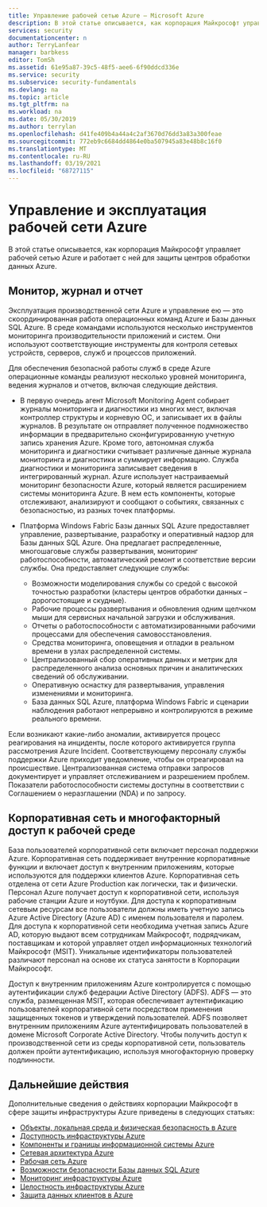 ```yaml
---
title: Управление рабочей сетью Azure — Microsoft Azure
description: В этой статье описывается, как корпорация Майкрософт управляет рабочей сетью Azure и работает с ней для защиты центров обработки данных Azure.
services: security
documentationcenter: n
author: TerryLanfear
manager: barbkess
editor: TomSh
ms.assetid: 61e95a87-39c5-48f5-aee6-6f90ddcd336e
ms.service: security
ms.subservice: security-fundamentals
ms.devlang: na
ms.topic: article
ms.tgt_pltfrm: na
ms.workload: na
ms.date: 05/30/2019
ms.author: terrylan
ms.openlocfilehash: d41fe409b4a44a4c2af3670d76dd3a83a300feae
ms.sourcegitcommit: 772eb9c6684dd4864e0ba507945a83e48b8c16f0
ms.translationtype: MT
ms.contentlocale: ru-RU
ms.lasthandoff: 03/19/2021
ms.locfileid: "68727115"
---
```

# <a name="management-and-operation-of-the-azure-production-network"></a>Управление и эксплуатация рабочей сети Azure    
В этой статье описывается, как корпорация Майкрософт управляет рабочей сетью Azure и работает с ней для защиты центров обработки данных Azure.

## <a name="monitor-log-and-report"></a>Монитор, журнал и отчет

Эксплуатация производственной сети Azure и управление ею — это скоординированная работа операционных команд Azure и Базы данных SQL Azure. В среде командами используются несколько инструментов мониторинга производительности приложений и систем. Они используют соответствующие инструменты для контроля сетевых устройств, серверов, служб и процессов приложений.

Для обеспечения безопасной работы служб в среде Azure операционные команды реализуют несколько уровней мониторинга, ведения журналов и отчетов, включая следующие действия.

- В первую очередь агент Microsoft Monitoring Agent собирает журналы мониторинга и диагностики из многих мест, включая контроллер структуры и корневую ОС, и записывает их в файлы журналов. В результате он отправляет полученное подмножество информации в предварительно сконфигурированную учетную запись хранения Azure. Кроме того, автономная служба мониторинга и диагностики считывает различные данные журнала мониторинга и диагностики и суммирует информацию. Служба диагностики и мониторинга записывает сведения в интегрированный журнал. Azure использует настраиваемый мониторинг безопасности Azure, который является расширением системы мониторинга Azure. В нем есть компоненты, которые отслеживают, анализируют и сообщают о событиях, связанных с безопасностью, из разных точек платформы.

- Платформа Windows Fabric Базы данных SQL Azure предоставляет управление, развертывание, разработку и оперативный надзор для Базы данных SQL Azure. Она предлагает распределенные, многошаговые службы развертывания, мониторинг работоспособности, автоматический ремонт и соответствие версии службы. Она предоставляет следующие службы:

   - Возможности моделирования службы со средой с высокой точностью разработки (кластеры центров обработки данных – дорогостоящие и скудные).
   - Рабочие процессы развертывания и обновления одним щелчком мыши для сервисных начальной загрузки и обслуживания.
   - Отчеты о работоспособности с автоматизированными рабочими процессами для обеспечения самовосстановления.
   - Средства мониторинга, оповещения и отладки в реальном времени в узлах распределенной системы.
   - Централизованный сбор оперативных данных и метрик для распределенного анализа основных причин и аналитических сведений об обслуживании.
   - Оперативную оснастку для развертывания, управления изменениями и мониторинга.
   - База данных SQL Azure, платформа Windows Fabric и сценарии наблюдения работают непрерывно и контролируются в режиме реального времени.

Если возникают какие-либо аномалии, активируется процесс реагирования на инциденты, после которого активируется группа рассмотрения Azure Incident. Соответствующему персоналу службы поддержки Azure приходит уведомление, чтобы он отреагировал на происшествие. Централизованная система отправки запросов документирует и управляет отслеживанием и разрешением проблем. Показатели работоспособности системы доступны в соответствии с Соглашением о неразглашении (NDA) и по запросу.

## <a name="corporate-network-and-multi-factor-access-to-production"></a>Корпоративная сеть и многофакторный доступ к рабочей среде
База пользователей корпоративной сети включает персонал поддержки Azure. Корпоративная сеть поддерживает внутренние корпоративные функции и включает доступ к внутренним приложениям, которые используются для поддержки клиентов Azure. Корпоративная сеть отделена от сети Azure Production как логически, так и физически. Персонал Azure получает доступ к корпоративной сети, используя рабочие станции Azure и ноутбуки. Для доступа к корпоративным сетевым ресурсам все пользователи должны иметь учетную запись Azure Active Directory (Azure AD) с именем пользователя и паролем. Для доступа к корпоративной сети необходима учетная запись Azure AD, которую выдают всем сотрудникам Майкрософт, подрядчикам, поставщикам и которой управляет отдел информационных технологий Майкрософт (MSIT). Уникальные идентификаторы пользователей различают персонал на основе их статуса занятости в Корпорации Майкрософт.

Доступ к внутренним приложениям Azure контролируется с помощью аутентификации служб федерации Active Directory (ADFS). ADFS — это служба, размещенная MSIT, которая обеспечивает аутентификацию пользователей корпоративной сети посредством применения защищенных токенов и утверждений пользователей. ADFS позволяет внутренним приложениям Azure аутентифицировать пользователей в домене Microsoft Corporate Active Directory. Чтобы получить доступ к производственной сети из среды корпоративной сети, пользователь должен пройти аутентификацию, используя многофакторную проверку подлинности.

## <a name="next-steps"></a>Дальнейшие действия
Дополнительные сведения о действиях корпорации Майкрософт в сфере защиты инфраструктуры Azure приведены в следующих статьях:

- [Объекты, локальная среда и физическая безопасность в Azure](physical-security.md)
- [Доступность инфраструктуры Azure](infrastructure-availability.md)
- [Компоненты и границы информационной системы Azure](infrastructure-components.md)
- [Сетевая архитектура Azure](infrastructure-network.md)
- [Рабочая сеть Azure](production-network.md)
- [Возможности безопасности Базы данных SQL Azure](infrastructure-sql.md)
- [Мониторинг инфраструктуры Azure](infrastructure-monitoring.md)
- [Целостность инфраструктуры Azure](infrastructure-integrity.md)
- [Защита данных клиентов в Azure](protection-customer-data.md)
